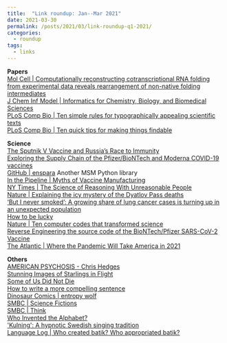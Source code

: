 ```yaml
---
title:  "Link roundup: Jan--Mar 2021"
date: 2021-03-30
permalink: /posts/2021/03/link-roundup-q1-2021/
categories: 
  - roundup
tags:
  - links
---
```


**Papers**  
[Mol Cell \| Computationally reconstructing cotranscriptional RNA folding from experimental data reveals rearrangement of non-native folding intermediates](https://www.sciencedirect.com/science/article/abs/pii/S1097276520309369)  
[J Chem Inf Model \| Informatics for Chemistry, Biology, and Biomedical Sciences](https://pubs.acs.org/doi/10.1021/acs.jcim.0c01301)  
[PLoS Comp Bio \| Ten simple rules for typographically appealing scientific texts](https://journals.plos.org/ploscompbiol/article?id=10.1371/journal.pcbi.1008458)  
[PLoS Comp Bio \| Ten quick tips for making things findable](https://journals.plos.org/ploscompbiol/article?id=10.1371/journal.pcbi.1008469)  
  
**Science**   
[The Sputnik V Vaccine and Russia’s Race to Immunity](https://www.newyorker.com/magazine/2021/02/08/the-sputnik-v-vaccine-and-russias-race-to-immunity)  
[Exploring the Supply Chain of the Pfizer/BioNTech and Moderna COVID-19 vaccines](https://blog.jonasneubert.com/2021/01/10/exploring-the-supply-chain-of-the-pfizer-biontech-and-moderna-covid-19-vaccines/)  
[GitHub \| enspara](https://github.com/bowman-lab/enspara) Another MSM Python library  
[In the Pipeline \| Myths of Vaccine Manufacturing](https://blogs.sciencemag.org/pipeline/archives/2021/02/02/myths-of-vaccine-manufacturing)  
[NY Times \| The Science of Reasoning With Unreasonable People](https://www.nytimes.com/2021/01/31/opinion/change-someones-mind.html)  
[Nature \| Explaining the icy mystery of the Dyatlov Pass deaths](https://www.nature.com/articles/d41586-021-00234-5)  
[‘But I never smoked’: A growing share of lung cancer cases is turning up in an unexpected population](https://www.statnews.com/2021/01/26/growing-share-of-lung-cancer-turning-up-in-never-smokers/)  
[How to be lucky](https://psyche.co/guides/how-to-open-up-to-serendipity-and-create-your-own-luck)  
[Nature \| Ten computer codes that transformed science](https://www.nature.com/articles/d41586-021-00075-2)  
[Reverse Engineering the source code of the BioNTech/Pfizer SARS-CoV-2 Vaccine](https://berthub.eu/articles/posts/reverse-engineering-source-code-of-the-biontech-pfizer-vaccine/)  
[The Atlantic \| Where the Pandemic Will Take America in 2021](https://www.theatlantic.com/health/archive/2020/12/pandemic-year-two/617528/)  
   
<!-- **Others**  -->
**Others**  
[AMERICAN PSYCHOSIS - Chris Hedges](https://www.youtube.com/watch?v=14MGbEYQZ2Y&feature=emb_logo)  
[Stunning Images of Starlings in Flight](https://www.wired.com/story/stunning-images-of-starlings-in-flight/)  
[Some of Us Did Not Die](https://supchina.com/2021/01/29/some-of-us-did-not-die)  
[How to write a more compelling sentence](https://thesiswhisperer.com/2021/02/03/how-to-write-a-more-compelling-sentence/)  
[Dinosaur Comics \| entropy wolf](https://qwantz.com/index.php?comic=3696)  
[SMBC \| Science Fictions](https://www.smbc-comics.com/comic/science-fictions)  
[SMBC \| Think](https://www.smbc-comics.com/comic/think)  
[Who Invented the Alphabet?](https://www.smithsonianmag.com/history/inventing-alphabet-180976520/)  
['Kulning': A hypnotic Swedish singing tradition](http://www.bbc.com/travel/story/20210106-kulning-a-hypnotic-swedish-singing-tradition)   
[Language Log \| Who created batik? Who appropriated batik?](https://languagelog.ldc.upenn.edu/nll/?p=49663)    
